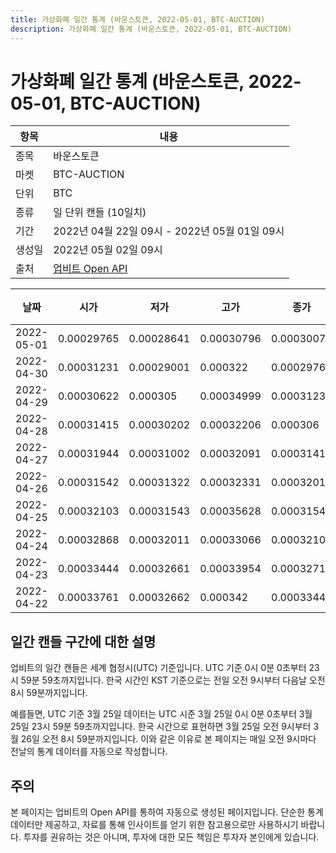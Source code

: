 ```yaml
---
title: 가상화폐 일간 통계 (바운스토큰, 2022-05-01, BTC-AUCTION)
description: 가상화폐 일간 통계 (바운스토큰, 2022-05-01, BTC-AUCTION)
---
```



가상화폐 일간 통계 (바운스토큰, 2022-05-01, BTC-AUCTION)
===

|항목|내용|
|--|--|
|종목|바운스토큰|
|마켓|BTC-AUCTION|
|단위|BTC|
|종류|일 단위 캔들 (10일치)|
|기간|2022년 04월 22일 09시 - 2022년 05월 01일 09시|
|생성일|2022년 05월 02일 09시|
|출처|[업비트 Open API](https://docs.upbit.com)|


|날짜|시가|저가|고가|종가|비고|
|--|--|--|--|--|--|
|2022-05-01|0.00029765|0.00028641|0.00030796|0.00030074|    |
|2022-04-30|0.00031231|0.00029001|0.000322|0.00029761|    |
|2022-04-29|0.00030622|0.000305|0.00034999|0.00031232|    |
|2022-04-28|0.00031415|0.00030202|0.00032206|0.000306|    |
|2022-04-27|0.00031944|0.00031002|0.00032091|0.00031415|    |
|2022-04-26|0.00031542|0.00031322|0.00032331|0.0003201|    |
|2022-04-25|0.00032103|0.00031543|0.00035628|0.00031543|    |
|2022-04-24|0.00032868|0.00032011|0.00033066|0.00032102|    |
|2022-04-23|0.00033444|0.00032661|0.00033954|0.00032712|    |
|2022-04-22|0.00033761|0.00032662|0.000342|0.00033444|    |


일간 캔들 구간에 대한 설명
---


업비트의 일간 캔들은 세계 협정시(UTC) 기준입니다. 
UTC 기준 0시 0분 0초부터 23시 59분 59초까지입니다. 
한국 시간인 KST 기준으로는 전일 오전 9시부터 다음날 오전 8시 59분까지입니다. 


예를들면, UTC 기준 3월 25일 데이터는 UTC 시준 3월 25일 0시 0분 0초부터 3월 25일 23시 59분 59초까지입니다. 
한국 시간으로 표현하면 3월 25일 오전 9시부터 3월 26일 오전 8시 59분까지입니다. 
이와 같은 이유로 본 페이지는 매일 오전 9시마다 전날의 통계 데이터를 자동으로 작성합니다. 


주의
---


본 페이지는 업비트의 Open API를 통하여 자동으로 생성된 페이지입니다. 
단순한 통계 데이터만 제공하고, 자료를 통해 인사이트를 얻기 위한 참고용으로만 사용하시기 바랍니다. 
투자를 권유하는 것은 아니며, 투자에 대한 모든 책임은 투자자 본인에게 있습니다. 
